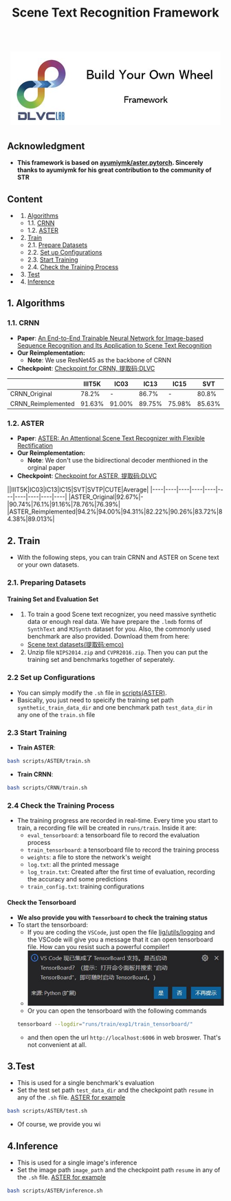 # <center>Scene Text Recognition Framework
<h1 align="center">
    <br>
    <img src="../img/framework.JPG" >
</h1>

## Acknowledgment
- **This framework is based on [ayumiymk/aster.pytorch](https://github.com/ayumiymk/aster.pytorch). Sincerely thanks to ayumiymk for his great contribution to the community of STR**

## Content
- 1. [Algorithms](#1-algorithms)
  - 1.1. [CRNN](#11-crnn)
  - 1.2. [ASTER](#12-aster)
- 2. [Train](#2-train)
  - 2.1. [Prepare Datasets](#21-preparing-datasets)
  - 2.2. [Set up Configurations](#22-set-up-configurations)
  - 2.3. [Start Training](#23-start-training)
  - 2.4. [Check the Training Process](#24-check-the-training-process)
- 3. [Test](#3test)
- 4. [Inference](#4inference)

## 1. Algorithms
### 1.1. CRNN
- **Paper**: [An End-to-End Trainable Neural Network for Image-based Sequence Recognition and Its Application to Scene Text Recognition](https://ieeexplore.ieee.org/abstract/document/7801919)
- **Our Reimplementation:** 
  * **Note**: We use ResNet45 as the backbone of CRNN
- **Checkpoint**: [Checkpoint for CRNN, 提取码;DLVC](https://pan.baidu.com/s/1AUWFXB8fI4uvn1mJZhEvpQ)
  
||IIIT5K|IC03|IC13|IC15|SVT|SVTP|CUTE|Average|
|----|----|----|----|----|----|----|----|----|
|CRNN_Original|78.2%|-|86.7%|-|80.8%|-|-|-|
|CRNN_Reimplemented|91.63%|91.00%|89.75%|75.98%|85.63%|73.95%|78.47%|83.77%|

### 1.2. ASTER
- **Paper**: [ASTER: An Attentional Scene Text Recognizer with Flexible Rectification](https://ieeexplore.ieee.org/abstract/document/8395027)
- **Our Reimplementation:**
  * **Note**: We don't use the bidirectional decoder menthioned in the orginal paper
- **Checkpoint**: [Checkpoint for ASTER, 提取码:DLVC](https://pan.baidu.com/s/1ICnUYxOXpDs-Ws3DdNXLfg)
    
||IIIT5K|IC03|IC13|IC15|SVT|SVTP|CUTE|Average|
|----|----|----|----|----|----|----|----|----|----|
|ASTER_Original|92.67%|-|90.74%|76.1%|91.16%|78.76%|76.39%|
|ASTER_Reimplemented|94.2%|94.00%|94.31%|82.22%|90.26%|83.72%|84.38%|89.013%|

## 2. Train
- With the following steps, you can train CRNN and ASTER on Scene text or your own datasets.
### 2.1. Preparing Datasets
#### Training Set and Evaluation Set
- 1. To train a good Scene text recognizer, you need massive synthetic data or enough real data. We have prepare the `.lmdb` forms of `SynthText` and `MJSynth` dataset for you. Also, the commonly used benchmark are also provided. Download them from here: 
  * [Scene text datasets(提取码:emco)](https://pan.baidu.com/s/1PBJf-BtFa7mLkltIfTXPhQ)
- 2. Unzip file `NIPS2014.zip` and `CVPR2016.zip`. Then you can put the training set and benchmarks together of seperately.

### 2.2 Set up Configurations
- You can simply modify the `.sh` file in [scripts(ASTER)](scripts/ASTER/train.sh).
- Basically, you just need to speicify the training set path `synthetic_train_data_dir` and one benchmark path `test_data_dir` in any one of the `train.sh` file

### 2.3 Start Training
- **Train ASTER**: 
```Bash
bash scripts/ASTER/train.sh
```
- **Train CRNN**:
```Bash
bash scripts/CRNN/train.sh
```

### 2.4 Check the Training Process
- The training progress are recorded in real-time. Every time you start to train, a recording file will be created in `runs/train`. Inside it are:
  * `eval_tensorboard`: a tensorboard file to record the evaluation process
  * `train_tensorboard`: a tensorboard file to record the training process 
  * `weights`: a file to store the network's weight
  * `log.txt`: all the printed message
  * `log_train.txt`: Created after the first time of evaluation, recording the accuracy and some predictions
  * `train_config.txt`: training configurations
  
#### Check the Tensorboard
- **We also provide you with `Tensorboard` to check the training status**
- To start the tensorboard:
  * If you are coding the `VSCode`, just open the file [lig/utils/logging](lib/utils/logging.py) and the VSCode will give you a message that it can open tensorboard file. How can you resist such a powerful compiler!
  - ![img/tensorboard.JPG](../img/tensorboard.JPG)
  * Or you can open the tensorboard with the following commands
  ```Bash
  tensorboard --logdir="runs/train/exp1/train_tensorboard/"
  ```
    * and then open the url `http://localhost:6006` in web broswer. That's not convenient at all.

## 3.Test
- This is used for a single benchmark's evaluation
- Set the test set path `test_data_dir` and the checkpoint path `resume` in any of the `.sh` file. [ASTER for example](scripts/ASTER/test.sh) 
```Bash
bash scripts/ASTER/test.sh
```
- Of course, we provide you wi

## 4.Inference 
- This is used for a single image's inference
- Set the image path `image_path` and the checkpoint path `resume` in any of the `.sh` file. [ASTER for example](scripts/ASTER/inference.sh) 
```Bash
bash scripts/ASTER/inference.sh
```
